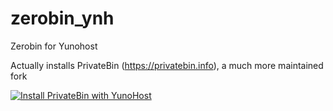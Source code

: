 # zerobin_ynh
Zerobin for Yunohost

Actually installs PrivateBin (https://privatebin.info), a much more maintained fork


[![Install PrivateBin with YunoHost](https://install-app.yunohost.org/install-with-yunohost.png)](https://install-app.yunohost.org/?app=zerobin)
